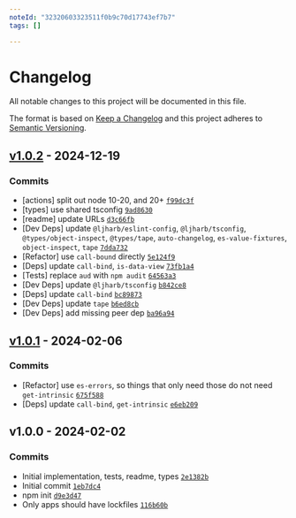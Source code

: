 ```yaml
---
noteId: "32320603323511f0b9c70d17743ef7b7"
tags: []

---
```


# Changelog

All notable changes to this project will be documented in this file.

The format is based on [Keep a Changelog](https://keepachangelog.com/en/1.0.0/)
and this project adheres to [Semantic Versioning](https://semver.org/spec/v2.0.0.html).

## [v1.0.2](https://github.com/inspect-js/data-view-buffer/compare/v1.0.1...v1.0.2) - 2024-12-19

### Commits

- [actions] split out node 10-20, and 20+ [`f99dc3f`](https://github.com/inspect-js/data-view-buffer/commit/f99dc3f4c0edc7ffa3cc96302b1c0c96663d0a48)
- [types] use shared tsconfig [`9ad8630`](https://github.com/inspect-js/data-view-buffer/commit/9ad86303de5ccef0daf248177b50f33316d1b3d5)
- [readme] update URLs [`d3c66fb`](https://github.com/inspect-js/data-view-buffer/commit/d3c66fb4426b8d57834dea4842a06ef4ad7c4695)
- [Dev Deps] update `@ljharb/eslint-config`, `@ljharb/tsconfig`, `@types/object-inspect`, `@types/tape`, `auto-changelog`, `es-value-fixtures`, `object-inspect`, `tape` [`7dda732`](https://github.com/inspect-js/data-view-buffer/commit/7dda732235b65fe23608ac8a0a55207c53236a20)
- [Refactor] use `call-bound` directly [`5e124f9`](https://github.com/inspect-js/data-view-buffer/commit/5e124f92ef654f32c67d9eb12d19ecf1b42d8e6f)
- [Deps] update `call-bind`, `is-data-view` [`73fb1a4`](https://github.com/inspect-js/data-view-buffer/commit/73fb1a47dba2f1be13101770fc5dcae8e79a67fa)
- [Tests] replace `aud` with `npm audit` [`64563a3`](https://github.com/inspect-js/data-view-buffer/commit/64563a3cb83ee6ddc969de8fadf9379300933187)
- [Dev Deps] update `@ljharb/tsconfig` [`b842ce8`](https://github.com/inspect-js/data-view-buffer/commit/b842ce8adf17cf59158a3906a092d1dc5e6c10f9)
- [Deps] update `call-bind` [`bc89873`](https://github.com/inspect-js/data-view-buffer/commit/bc89873b8b4d657284a731f53cec9e69fe35057d)
- [Dev Deps] update `tape` [`b6ed8cb`](https://github.com/inspect-js/data-view-buffer/commit/b6ed8cb5804237d6f4e6bb2e3c1418c7ac3acc9b)
- [Dev Deps] add missing peer dep [`ba96a94`](https://github.com/inspect-js/data-view-buffer/commit/ba96a94c8d1afda58f302a4fc294a2633462b18a)

## [v1.0.1](https://github.com/inspect-js/data-view-buffer/compare/v1.0.0...v1.0.1) - 2024-02-06

### Commits

- [Refactor] use `es-errors`, so things that only need those do not need `get-intrinsic` [`675f588`](https://github.com/inspect-js/data-view-buffer/commit/675f588236e489268de9f7a0adf33ef8295a3c71)
- [Deps] update `call-bind`, `get-intrinsic` [`e6eb209`](https://github.com/inspect-js/data-view-buffer/commit/e6eb209578556ade150f0c3945cdeec9ffc582e2)

## v1.0.0 - 2024-02-02

### Commits

- Initial implementation, tests, readme, types [`2e1382b`](https://github.com/inspect-js/data-view-buffer/commit/2e1382b26a98acc6f2ade4a061e1cd829e3043b8)
- Initial commit [`1eb7dc4`](https://github.com/inspect-js/data-view-buffer/commit/1eb7dc4a0369d8320406bd7f9366c7887888790e)
- npm init [`d9e3d47`](https://github.com/inspect-js/data-view-buffer/commit/d9e3d4707b54bf77de30565ea5c6c0fcdf4a0ecc)
- Only apps should have lockfiles [`116b60b`](https://github.com/inspect-js/data-view-buffer/commit/116b60b9054de3331cd3c1599280466405c0d128)
